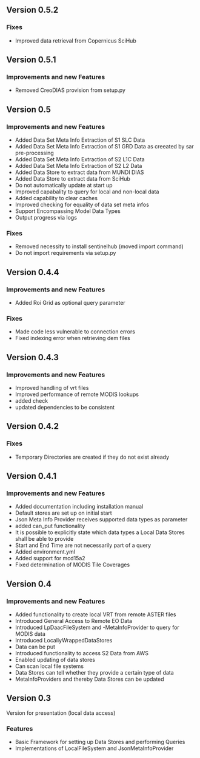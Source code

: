 ## Version 0.5.2

### Fixes
- Improved data retrieval from Copernicus SciHub

## Version 0.5.1

### Improvements and new Features
- Removed CreoDIAS provision from setup.py

## Version 0.5
### Improvements and new Features
- Added Data Set Meta Info Extraction of S1 SLC Data
- Added Data Set Meta Info Extraction of S1 GRD Data as creeated by sar pre-processing
- Added Data Set Meta Info Extraction of S2 L1C Data
- Added Data Set Meta Info Extraction of S2 L2 Data
- Added Data Store to extract data from MUNDI DIAS
- Added Data Store to extract data from SciHub
- Do not automatically update at start up
- Improved capabality to query for local and non-local data
- Added capability to clear caches
- Improved checking for equality of data set meta infos
- Support Encompassing Model Data Types
- Output progress via logs

### Fixes
- Removed necessity to install sentinelhub (moved import command)
- Do not import requirements via setup.py

## Version 0.4.4

### Improvements and new Features
- Added Roi Grid as optional query parameter

### Fixes
- Made code less vulnerable to connection errors
- Fixed indexing error when retrieving dem files

## Version 0.4.3

### Improvements and new Features
- Improved handling of vrt files
- Improved performance of remote MODIS lookups
- added check  
- updated dependencies to be consistent

## Version 0.4.2

### Fixes
- Temporary Directories are created if they do not exist already

## Version 0.4.1

### Improvements and new Features
- Added documentation including installation manual
- Default stores are set up on initial start
- Json Meta Info Provider receives supported data types as parameter
- added can_put functionality
- It is possible to explicitly state which data types a Local Data Stores shall be able to provide
- Start and End Time are not necessarily part of a query
- Added environment.yml
- Added support for mcd15a2
- Fixed determination of MODIS Tile Coverages

## Version 0.4

### Improvements and new Features
- Added functionality to create local VRT from remote ASTER files
- Introduced General Access to Remote EO Data
- Introduced LpDaacFileSystem and -MetaInfoProvider to query for MODIS data 
- Introduced LocallyWrappedDataStores
- Data can be put
- Introduced functionality to access S2 Data from AWS
- Enabled updating of data stores
- Can scan local file systems
- Data Stores can tell whether they provide a certain type of data
- MetaInfoProviders and thereby Data Stores can be updated


## Version 0.3

Version for presentation (local data access)

### Features
* Basic Framework for setting up Data Stores and performing Queries
* Implementations of LocalFileSystem and JsonMetaInfoProvider
